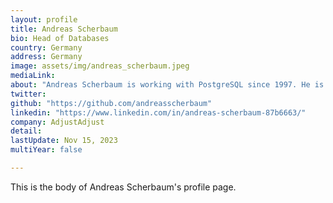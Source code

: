 ```yaml
---
layout: profile
title: Andreas Scherbaum
bio: Head of Databases
country: Germany
address: Germany
image: assets/img/andreas_scherbaum.jpeg
mediaLink: 
about: "Andreas Scherbaum is working with PostgreSQL since 1997. He is involved in several PostgreSQL related community projects, member of the Board of Directors of the European PostgreSQL User Group and also wrote a PostgreSQL book (in German)."
twitter: 
github: "https://github.com/andreasscherbaum" 
linkedin: "https://www.linkedin.com/in/andreas-scherbaum-87b6663/"
company: AdjustAdjust
detail: 
lastUpdate: Nov 15, 2023
multiYear: false

---
```


This is the body of Andreas Scherbaum's profile page.
